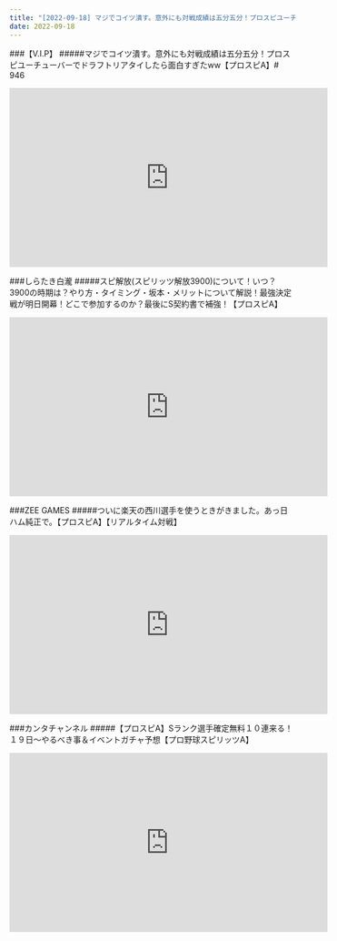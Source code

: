 ```yaml
---
title: "[2022-09-18] マジでコイツ潰す。意外にも対戦成績は五分五分！プロスピユーチューバーでドラフトリアタイしたら面白すぎたww【プロスピA】# 946 他"
date: 2022-09-18
---
```

###【V.I.P】
#####マジでコイツ潰す。意外にも対戦成績は五分五分！プロスピユーチューバーでドラフトリアタイしたら面白すぎたww【プロスピA】# 946
<iframe width="560" height="315" src="https://www.youtube.com/embed/AjNW6xUaZ6o" frameborder="0" allow="accelerometer; autoplay; clipboard-write; encrypted-media; gyroscope; picture-in-picture" allowfullscreen></iframe>

###しらたき白瀧
#####スピ解放(スピリッツ解放3900)について！いつ？3900の時期は？やり方・タイミング・坂本・メリットについて解説！最強決定戦が明日開幕！どこで参加するのか？最後にS契約書で補強！【プロスピA】
<iframe width="560" height="315" src="https://www.youtube.com/embed/k0PBcMzg8sU" frameborder="0" allow="accelerometer; autoplay; clipboard-write; encrypted-media; gyroscope; picture-in-picture" allowfullscreen></iframe>

###ZEE GAMES
#####ついに楽天の西川選手を使うときがきました。あっ日ハム純正で。【プロスピA】【リアルタイム対戦】
<iframe width="560" height="315" src="https://www.youtube.com/embed/4t30GbksCIk" frameborder="0" allow="accelerometer; autoplay; clipboard-write; encrypted-media; gyroscope; picture-in-picture" allowfullscreen></iframe>

###カンタチャンネル
#####【プロスピA】Sランク選手確定無料１０連来る！１９日～やるべき事＆イベントガチャ予想【プロ野球スピリッツA】
<iframe width="560" height="315" src="https://www.youtube.com/embed/Rf6rYSUwh8c" frameborder="0" allow="accelerometer; autoplay; clipboard-write; encrypted-media; gyroscope; picture-in-picture" allowfullscreen></iframe>


